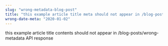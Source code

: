 ```yaml
---
slug: "wrong-metadata-blog-post"
title: "this example article title meta should not appear in /blog-posts API response"
wrong-date-meta: "2020-01-02"
---
```


this example article title contents should not appear in /blog-posts/wrong-metadata API response
